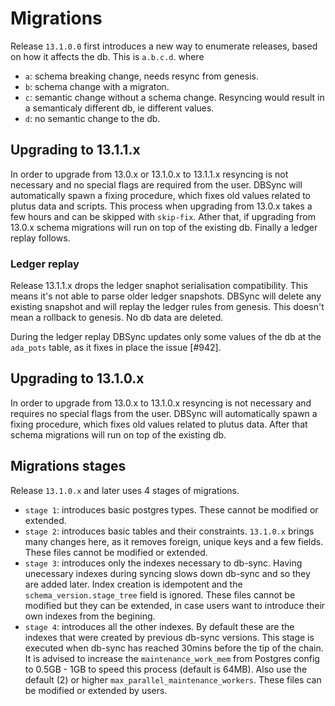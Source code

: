 # Migrations

Release `13.1.0.0` first introduces a new way to enumerate releases, based on how it affects the db.
This is `a.b.c.d`. where
- `a`: schema breaking change, needs resync from genesis.
- `b`: schema change with a migraton.
- `c`: semantic change without a schema change. Resyncing would result in a semanticaly different db, ie
different values.
- `d`: no semantic change to the db.

## Upgrading to 13.1.1.x

In order to upgrade from 13.0.x or 13.1.0.x to 13.1.1.x resyncing is not necessary and no special
flags are required from the user. DBSync will automatically spawn a fixing procedure, which fixes
old values related to plutus data and scripts. This process when upgrading from 13.0.x takes a few
hours and can be skipped with `skip-fix`. Ather that, if upgrading from 13.0.x schema migrations
will run on top of the existing db. Finally a ledger replay follows.

### Ledger replay

Release 13.1.1.x drops the ledger snaphot serialisation compatibility. This means it's not able to
parse older ledger snapshots. DBSync will delete any existing snapshot and will replay the ledger
rules from genesis. This doesn't mean a rollback to genesis. No db data are deleted.

During the ledger replay DBSync updates only some values of the db at the `ada_pots` table, as it
fixes in place the issue [#942].

## Upgrading to 13.1.0.x

In order to upgrade from 13.0.x to 13.1.0.x resyncing is not necessary and requires no special flags
from the user. DBSync will automatically spawn a fixing procedure, which fixes old values
related to plutus data. After that schema migrations will run on top of the existing db.

## Migrations stages
Release `13.1.0.x` and later uses 4 stages of migrations.
- `stage 1`: introduces basic postgres types. These cannot be modified or extended.
- `stage 2`: introduces basic tables and their constraints. `13.1.0.x` brings many
changes here, as it removes foreign, unique keys and a few fields. These files cannot
be modified or extended.
- `stage 3`: introduces only the indexes necessary to db-sync. Having unecessary
indexes during syncing slows down db-sync and so they are added later. Index
creation is idempotent and the `schema_version.stage_tree` field is ignored.
These files cannot be modified but they can be extended, in case users want to
introduce their own indexes from the begining.
- `stage 4`: introduces all the other indexes. By default these are the indexes
that were created by previous db-sync versions. This stage is executed when
db-sync has reached 30mins before the tip of the chain. It is advised to increase
the `maintenance_work_mem` from Postgres config to 0.5GB - 1GB to speed this
process (default is 64MB). Also use the default (2) or higher
`max_parallel_maintenance_workers`. These files can be modified or extended
by users.

